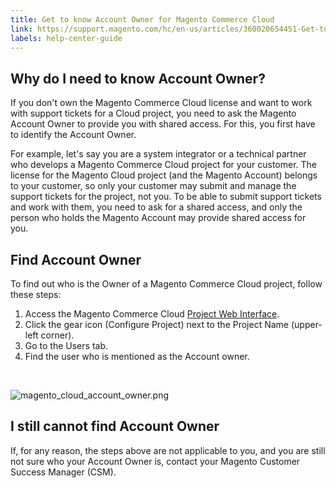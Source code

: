 ```yaml
---
title: Get to know Account Owner for Magento Commerce Cloud
link: https://support.magento.com/hc/en-us/articles/360020654451-Get-to-know-Account-Owner-for-Magento-Commerce-Cloud
labels: help-center-guide
---
```


<h2>Why do I need to know Account Owner?</h2>
<p>If you don't own the Magento Commerce Cloud license and want to work with support tickets for a Cloud project, you need to ask the Magento Account Owner to provide you with shared access. For this, you first have to identify the Account Owner.</p>
<p>For example, let's say you are a system integrator or a technical partner who develops a Magento Commerce Cloud project for your customer. The license for the Magento Cloud project (and the Magento Account) belongs to your customer, so only your customer may submit and manage the support tickets for the project, not you. To be able to submit support tickets and work with them, you need to ask for a shared access, and only the person who holds the Magento Account may provide shared access for you.</p>
<h2>Find Account Owner</h2>
<p>To find out who is the Owner of a Magento Commerce Cloud project, follow these steps:</p>
<ol>
<li>Access the Magento Commerce Cloud <a href="http://devdocs.magento.com/guides/v2.2/cloud/project/projects.html">Project Web Interface</a>.</li>
<li>Click the gear icon (Configure Project) next to the Project Name (upper-left corner).</li>
<li>Go to the Users tab.</li>
<li>Find the user who is mentioned as the Account owner.</li>
</ol>
<p> </p>
<p><img alt="magento_cloud_account_owner.png" src="https://support.magento.com/hc/article_attachments/360016623511/magento_cloud_account_owner.png"/></p>
<h2>I still cannot find Account Owner</h2>
<p>If, for any reason, the steps above are not applicable to you, and you are still not sure who your Account Owner is, contact your Magento Customer Success Manager (CSM).</p>